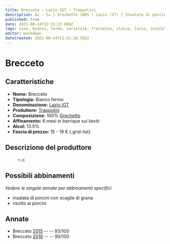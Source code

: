 ```yaml
---
title: Brecceto – Lazio IGT – Trappolini
description: 4★ - 5★ | Grechetto 100% | Lazio (IT) | Insalata di porcini con scaglie di grana – Risotto ai porcini
published: true
date: 2021-08-24T12:31:23.089Z
tags: vino, bianco, fermo, varietale, frechetto, italia, lazio, insalata di porcini con scaglie di grana, risotto ai porcini, 15 - 19 €, 5 stelle
editor: markdown
dateCreated: 2021-08-24T11:31:20.502Z
---
```


# Brecceto

## Caratteristiche
- **Nome:** Brecceto
- **Tipologia:** Bianco fermo
- **Denominazione:** [Lazio IGT](/denominazioni/Italia/Lazio/IGT/Lazio)
- **Produttore:** [Trappolini](/produttori/Italia/Lazio/Trappolini) 
- **Composizione:** 100% [Grechetto](/vitigni/Italia/bacca-bianca/grechetto)
- **Affinamento:** 6 mesi in barrique sui lieviti
- **Alcol:** 13.5%
- **Fascia di prezzo:** 15 - 19 €
{.grid-list}

## Descrizione del produttore

> n.d.

## Possibili abbinamenti
*Vedere le singole annate per abbinamenti specifici*

- insalata di porcini con scaglie di grana
- risotto ai porcini

## Annate
- Brecceto [2015](/vini/Italia/Lazio/Trappolini/Brecceto/2015) -- <span class="star-5"></span> -- 93/100
- Brecceto [2016](/vini/Italia/Lazio/Trappolini/Brecceto/2016) -- <span class="star-4"></span> -- 90/100


